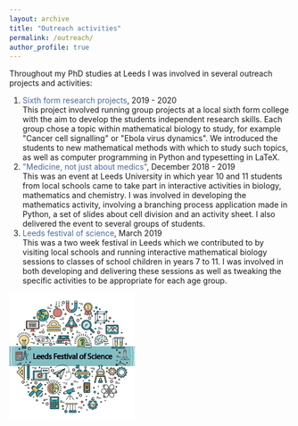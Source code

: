 ```yaml
---
layout: archive
title: "Outreach activities"
permalink: /outreach/
author_profile: true
---
```


Throughout my PhD studies at Leeds I was involved in several outreach projects and activities:

1. <span style="color:#47689e">Sixth form research projects</span>, 2019 - 2020  
This project involved running group projects at a local sixth form college with the aim to develop the students independent research skills. Each group chose a topic within mathematical biology to study, for example "Cancer cell signalling" or "Ebola virus dynamics". We introduced the students to new mathematical methods with which to study such topics, as well as computer programming in Python and typesetting in LaTeX.  
2. <span style="color:#47689e">"Medicine, not just about medics"</span>, December 2018 - 2019  
This was an event at Leeds University in which year 10 and 11 students from local schools came to take part in interactive activities in biology, mathematics and chemistry. I was involved in developing the mathematics activity, involving a branching process application made in Python, a set of slides about cell division and an activity sheet. I also delivered the event to several groups of students.
3. <span style="color:#47689e">Leeds festival of science</span>, March 2019  
This was a two week festival in Leeds which we contributed to by visiting local schools and running interactive mathematical biology sessions to classes of school children in years 7 to 11. I was involved in both developing and delivering these sessions as well as tweaking the specific activities to be appropriate for each age group.

<img src="/images/lfos.png?raw=true"/>
